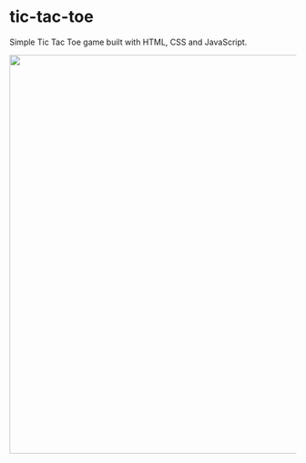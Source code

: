 # tic-tac-toe

Simple Tic Tac Toe game built with HTML, CSS and JavaScript.

<img src="https://user-images.githubusercontent.com/97403287/197226571-31309556-9663-4364-b576-613c60c413b3.png" height="700"/>
